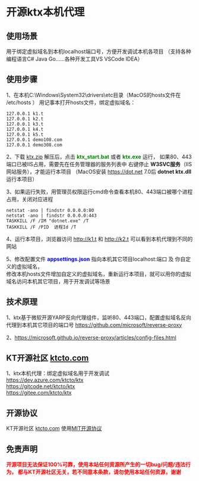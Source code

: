 # 开源ktx本机代理

## 使用场景

用于绑定虚拟域名到本机localhost端口号，方便开发调试本机各项目
（支持各种编程语言C# Java Go……各种开发工具VS VSCode IDEA）

## 使用步骤

1、在本机C:\Windows\System32\drivers\etc目录（MacOS的hosts文件在 /etc/hosts ）
用记事本打开hosts文件，绑定虚拟域名：   
```
127.0.0.1 k1.t  
127.0.0.1 k2.t  
127.0.0.1 k3.t  
127.0.0.1 k4.t  
127.0.0.1 k5.t  
127.0.0.1 demo108.com  
127.0.0.1 demo308.com  
```
2、下载 [ktx.zip](https://dev.azure.com/ktcto/0cf411fe-d4d3-4bd7-aea7-d8493a91adb1/_apis/git/repositories/11a57e73-a822-40e5-a4dd-a750ea792efa/items?path=/zip/ktx.zip&download=true)
解压后，点击 <b><font color=green>ktx_start.bat</font></b> 或者 <b><font color=green>ktx.exe</font></b> 运行，
如果80、443端口已被IIS占用，需要先在任务管理器的服务列表中 右键停止 <b>W3SVC服务</b>（IIS网站服务），才能运行本项目
（MacOS安装 https://dot.net 7.0后 <b>dotnet ktx.dll</b> 运行本项目）

3、如果运行失败，用管理员权限运行cmd命令查看本机80、443端口被哪个进程占用，关闭对应进程
```
netstat -ano | findstr 0.0.0.0:80  
netstat -ano | findstr 0.0.0.0:443
TASKKILL /F /IM "dotnet.exe" /T
TASKKILL /F /PID  进程Id /T
``` 
 
4、运行本项目，浏览器访问 http://k1.t 和 http://k2.t 可以看到本机代理到不同的网站

5、修改配置文件 <b><font color=blue>appsettings.json</font></b> 指向本机其它项目localhost:端口 及 你自定义的虚拟域名，  
修改本机hosts文件增加自定义的虚拟域名，重新运行本项目，就可以用你的虚拟域名访问本机其它项目，用于开发调试等场景

## 技术原理

1、ktx基于微软开源YARP反向代理组件，监听80、443端口，配置虚拟域名反向代理到本机其它项目的端口号 https://github.com/microsoft/reverse-proxy    

2、https://microsoft.github.io/reverse-proxy/articles/config-files.html

## KT开源社区 [ktcto.com](https://ktcto.com)

1、ktx本机代理：绑定虚拟域名用于开发调试    
https://dev.azure.com/ktcto/ktx  
https://gitcode.net/ktcto/ktx  
https://gitee.com/ktcto/ktx    

## 开源协议

KT开源社区 [ktcto.com](https://ktcto.com) 使用[MIT开源协议](https://opensource.org/license/mit)

## 免责声明

<b><font color=red>开源项目无法保证100%可靠，使用本站任何资源所产生的一切bug/问题/违法行为，
都与KT开源社区无关，若不同意本条款，请勿使用本站任何资源，谢谢</font></b>



